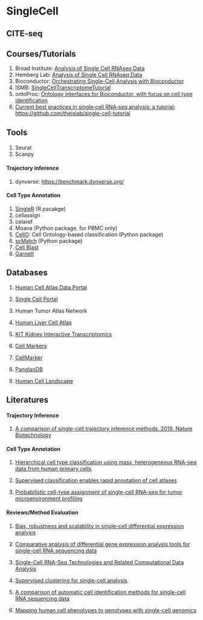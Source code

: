 # SingleCell

## CITE-seq

## Courses/Tutorials

1. Broad Institute: [Analysis of Single Cell RNAseq Data](https://broadinstitute.github.io/2019_scWorkshop/)
2. Hemberg Lab: [Analysis of Single Cell RNAseq Data](https://scrnaseq-course.cog.sanger.ac.uk/website/index.html)
3. Bioconductor: [Orchestrating Single-Cell Analysis with Bioconductor](https://osca.bioconductor.org/)
4. ISMB: [SingleCellTranscriptomeTutorial](https://github.com/SingleCellTranscriptomics)
5. ontoProc: [Ontology interfaces for Bioconductor, with focus on cell type identification](http://www.bioconductor.org/packages/devel/bioc/vignettes/ontoProc/inst/doc/ontoProc.html)
6. [Current best practices in single‐cell RNA‐seq analysis: a tutorial](https://www.embopress.org/doi/full/10.15252/msb.20188746); https://github.com/theislab/single-cell-tutorial


## Tools

#### 

1. Seurat
2. Scanpy


#### Trajectory inference

1. dynverse: https://benchmark.dynverse.org/

#### Cell Type Annotation
1. [SingleR](https://bioconductor.org/packages/devel/bioc/vignettes/SingleR/inst/doc/SingleR.html) (R pacakge)
2. cellassign
3. celaref
4. Moana (Python package, for PBMC only)
5. [CellO](https://github.com/deweylab/CellO): Cell Ontology-based classification (Python package)
6. [scMatch](https://github.com/forrest-lab/scMatch) (Python package)
7. [Cell Blast](http://cblast.gao-lab.org/)
8. [Garnett](https://cole-trapnell-lab.github.io/garnett/)

## Databases

1. [Human Cell Atlas Data Portal](https://data.humancellatlas.org/)
2. [Single Cell Portal](https://portals.broadinstitute.org/single_cell)
3. Human Tumor Atlas Network

4. [Human Liver Cell Atlas](http://human-liver-cell-atlas.ie-freiburg.mpg.de/)
5. [KIT Kidney Interactive Transcriptomics](http://humphreyslab.com/SingleCell/displaycharts.php)

6. [Cell Markers](https://www.biolegend.com/en-us/cell-markers)
7. [CellMarker](http://biocc.hrbmu.edu.cn/CellMarker/#)  

8. [PanglaoDB](https://panglaodb.se/index.html)  

9. [Human Cell Landscape](http://bis.zju.edu.cn/HCL/)  

## Literatures

#### Trajectory Inference

1. [A comparison of single-cell trajectory inference methods. 2019. Nature Biotechnology](https://www.nature.com/articles/s41587-019-0071-9)

#### Cell Type Annotation

1. [Hierarchical cell type classification using mass, heterogeneous RNA-seq data from human primary cells](https://doi.org/10.1101/634097)

2. [Supervised classification enables rapid annotation of cell atlases](https://www.nature.com/articles/s41592-019-0535-3)  

3. [Probabilistic cell-type assignment of single-cell RNA-seq for tumor microenvironment profiling](https://www.nature.com/articles/s41592-019-0529-1)  


#### Reviews/Method Evaluation

1. [Bias, robustness and scalability in single-cell differential expression analysis](https://www.nature.com/articles/nmeth.4612)  

2. [Comparative analysis of differential gene expression analysis tools for single-cell RNA sequencing data](https://bmcbioinformatics.biomedcentral.com/articles/10.1186/s12859-019-2599-6)  

3. [Single-Cell RNA-Seq Technologies and Related Computational Data Analysis](https://www.frontiersin.org/articles/10.3389/fgene.2019.00317/full)

4. [Supervised clustering for single-cell analysis](https://www.nature.com/articles/s41592-019-0534-4)  

5. [A comparison of automatic cell identification methods for single-cell RNA sequencing data](https://genomebiology.biomedcentral.com/articles/10.1186/s13059-019-1795-z)  

6. [Mapping human cell phenotypes to genotypes with single-cell genomics](https://science.sciencemag.org/content/365/6460/1401)  
